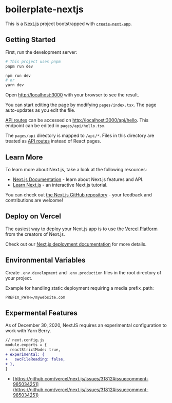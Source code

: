 # boilerplate-nextjs

This is a [Next.js](https://nextjs.org/) project bootstrapped with [`create-next-app`](https://github.com/vercel/next.js/tree/canary/packages/create-next-app).

## Getting Started

First, run the development server:

```bash
# This project uses pnpm
pnpm run dev

npm run dev
# or
yarn dev
```

Open [http://localhost:3000](http://localhost:3000) with your browser to see the result.

You can start editing the page by modifying `pages/index.tsx`. The page auto-updates as you edit the file.

[API routes](https://nextjs.org/docs/api-routes/introduction) can be accessed on [http://localhost:3000/api/hello](http://localhost:3000/api/hello). This endpoint can be edited in `pages/api/hello.tsx`.

The `pages/api` directory is mapped to `/api/*`. Files in this directory are treated as [API routes](https://nextjs.org/docs/api-routes/introduction) instead of React pages.

## Learn More

To learn more about Next.js, take a look at the following resources:

- [Next.js Documentation](https://nextjs.org/docs) - learn about Next.js features and API.
- [Learn Next.js](https://nextjs.org/learn) - an interactive Next.js tutorial.

You can check out [the Next.js GitHub repository](https://github.com/vercel/next.js/) - your feedback and contributions are welcome!

## Deploy on Vercel

The easiest way to deploy your Next.js app is to use the [Vercel Platform](https://vercel.com/new?utm_medium=default-template&filter=next.js&utm_source=create-next-app&utm_campaign=create-next-app-readme) from the creators of Next.js.

Check out our [Next.js deployment documentation](https://nextjs.org/docs/deployment) for more details.

## Environmental Variables

Create `.env.development` and `.env.production` files in the root directory of your project.

Example for handling static deployment requiring a media prefix_path:

```console
PREFIX_PATH=/mywebsite.com
```

## Expermental Features

As of December 30, 2020, NextJS requires an experimental configuration to work with Yarn Berry.

```diff
// next.config.js
module.exports = {
  reactStrictMode: true,
+ experimental: {
+   swcFileReading: false,
+ },
}
```

- [https://github.com/vercel/next.js/issues/31812#issuecomment-985034251](https://github.com/vercel/next.js/issues/31812#issuecomment-985034251)

